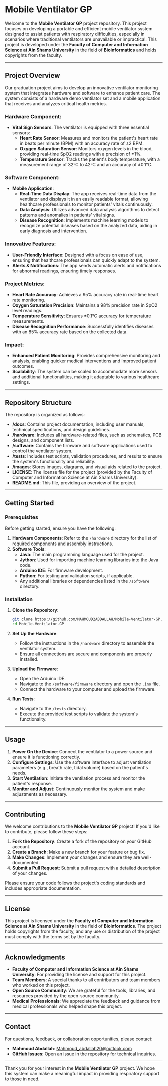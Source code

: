 # Mobile Ventilator GP

Welcome to the **Mobile Ventilator GP** project repository. This project focuses on developing a portable and efficient mobile ventilator system designed to assist patients with respiratory difficulties, especially in scenarios where traditional ventilators are unavailable or impractical. This project is developed under the **Faculty of Computer and Information Science at Ain Shams University** in the field of **Bioinformatics** and holds copyrights from the faculty.

---

## Project Overview

Our graduation project aims to develop an innovative ventilator monitoring system that integrates hardware and software to enhance patient care. The system consists of a hardware demo ventilator set and a mobile application that receives and analyzes critical health metrics.

### Hardware Component:
- **Vital Sign Sensors**: The ventilator is equipped with three essential sensors:
  - **Heart Rate Sensor**: Measures and monitors the patient's heart rate in beats per minute (BPM) with an accuracy rate of ±2 BPM.
  - **Oxygen Saturation Sensor**: Monitors oxygen levels in the blood, providing real-time SpO2 readings with a precision of ±1%.
  - **Temperature Sensor**: Tracks the patient's body temperature, with a measurement range of 32°C to 42°C and an accuracy of ±0.1°C.

### Software Component:
- **Mobile Application**:
  - **Real-Time Data Display**: The app receives real-time data from the ventilator and displays it in an easily readable format, allowing healthcare professionals to monitor patients' vitals continuously.
  - **Data Analysis**: Utilizes advanced data analysis algorithms to detect patterns and anomalies in patients' vital signs.
  - **Disease Recognition**: Implements machine learning models to recognize potential diseases based on the analyzed data, aiding in early diagnosis and intervention.

### Innovative Features:
- **User-Friendly Interface**: Designed with a focus on ease of use, ensuring that healthcare professionals can quickly adapt to the system.
- **Alerts & Notifications**: The app sends automatic alerts and notifications for abnormal readings, ensuring timely responses.

### Project Metrics:
- **Heart Rate Accuracy**: Achieves a 95% accuracy rate in real-time heart rate monitoring.
- **Oxygen Saturation Precision**: Maintains a 98% precision rate in SpO2 level readings.
- **Temperature Sensitivity**: Ensures ±0.1°C accuracy for temperature measurements.
- **Disease Recognition Performance**: Successfully identifies diseases with an 85% accuracy rate based on the collected data.

### Impact:
- **Enhanced Patient Monitoring**: Provides comprehensive monitoring and analysis, enabling quicker medical interventions and improved patient outcomes.
- **Scalability**: The system can be scaled to accommodate more sensors and additional functionalities, making it adaptable to various healthcare settings.

---

## Repository Structure

The repository is organized as follows:

- **/docs**: Contains project documentation, including user manuals, technical specifications, and design guidelines.
- **/hardware**: Includes all hardware-related files, such as schematics, PCB designs, and component lists.
- **/software**: Contains the firmware and software applications used to control the ventilator system.
- **/tests**: Includes test scripts, validation procedures, and results to ensure the system's functionality and reliability.
- **/images**: Stores images, diagrams, and visual aids related to the project.
- **LICENSE**: The license file for the project (provided by the Faculty of Computer and Information Science at Ain Shams University).
- **README.md**: This file, providing an overview of the project.

---

## Getting Started

### Prerequisites

Before getting started, ensure you have the following:

1. **Hardware Components**: Refer to the `/hardware` directory for the list of required components and assembly instructions.
2. **Software Tools**:
   - **Java**: The main programming language used for the project.
   - **Jython**: Used for importing machine learning libraries into the Java code.
   - **Arduino IDE**: For firmware development.
   - **Python**: For testing and validation scripts, if applicable.
   - Any additional libraries or dependencies listed in the `/software` directory.

### Installation

1. **Clone the Repository**:
   ```bash
   git clone https://github.com/MAHMOUD2ABDALLAH/Mobile-Ventilator-GP.git
   cd Mobile-Ventilator-GP
   ```

2. **Set Up the Hardware**:
   - Follow the instructions in the `/hardware` directory to assemble the ventilator system.
   - Ensure all connections are secure and components are properly installed.

3. **Upload the Firmware**:
   - Open the Arduino IDE.
   - Navigate to the `/software/firmware` directory and open the `.ino` file.
   - Connect the hardware to your computer and upload the firmware.

4. **Run Tests**:
   - Navigate to the `/tests` directory.
   - Execute the provided test scripts to validate the system's functionality.

---

## Usage

1. **Power On the Device**: Connect the ventilator to a power source and ensure it is functioning correctly.
2. **Configure Settings**: Use the software interface to adjust ventilation parameters (e.g., breath rate, tidal volume) based on the patient's needs.
3. **Start Ventilation**: Initiate the ventilation process and monitor the patient's response.
4. **Monitor and Adjust**: Continuously monitor the system and make adjustments as necessary.

---

## Contributing

We welcome contributions to the **Mobile Ventilator GP** project! If you'd like to contribute, please follow these steps:

1. **Fork the Repository**: Create a fork of the repository on your GitHub account.
2. **Create a Branch**: Make a new branch for your feature or bug fix.
3. **Make Changes**: Implement your changes and ensure they are well-documented.
4. **Submit a Pull Request**: Submit a pull request with a detailed description of your changes.

Please ensure your code follows the project's coding standards and includes appropriate documentation.

---

## License

This project is licensed under the **Faculty of Computer and Information Science at Ain Shams University** in the field of **Bioinformatics**. The project holds copyrights from the faculty, and any use or distribution of the project must comply with the terms set by the faculty.

---

## Acknowledgments

- **Faculty of Computer and Information Science at Ain Shams University**: For providing the license and support for this project.
- **Team Members**: A special thanks to all contributors and team members who worked on this project.
- **Open Source Community**: We are grateful for the tools, libraries, and resources provided by the open-source community.
- **Medical Professionals**: We appreciate the feedback and guidance from medical professionals who helped shape this project.

---

## Contact

For questions, feedback, or collaboration opportunities, please contact:

- **Mahmoud Abdallah**: [Mahmoud_abdallah20@outlook.com](mailto:Mahmoud_abdallah20@outlook.com)
- **GitHub Issues**: Open an issue in the repository for technical inquiries.

---

Thank you for your interest in the **Mobile Ventilator GP** project. We hope this system can make a meaningful impact in providing respiratory support to those in need.
